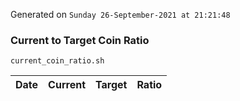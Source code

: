 Generated on `Sunday 26-September-2021 at 21:21:48`

### Current to Target Coin Ratio
`current_coin_ratio.sh`

Date|Current|Target|Ratio
---|---|---|---
